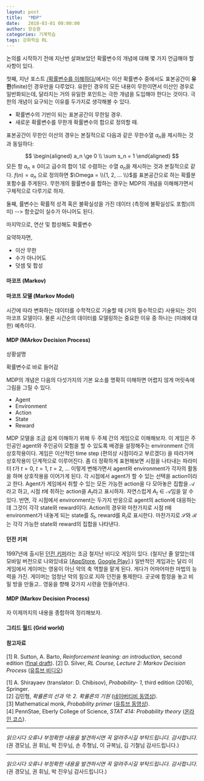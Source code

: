 ```yaml
---
layout: post
title:  "MDP"
date:   2018-03-01 00:00:00
author: 장승환
categories: 기계학습
tags: 강화학습 RL
---
```


논의를 시작하기 전에 지난번 살펴보았던 확률변수의 개념에 대해 몇 가지 언급해야 할 사항이 있다.


첫째, 지난 포스트 [/확률변수를 이해하다/](https://cveai.github.io/%EA%B8%B0%EA%B3%84%ED%95%99%EC%8A%B5/2018/02/14/rvariable.html)에서는 
이산 확률변수 중에서도 표본공간이 **유한**(finite)인 경우만을 다루었다. 
유한인 경우의 모든 내용이 무한이면서 이산인 경우로 일반화되는데, 달라지는 거의 유일한 포인트는 극한 개념을 도입해야 한다는 것이다. 
극한의 개념이 요구되는 이유를 두가지로 생각해볼 수 있다. 
* 확률변수의 기반이 되는 표본공간이 무한일 경우. 
* 새로운 확률변수를 무한개 확률변수의 합으로 정의할 때.

표본공간이 무한인 이산의 경우는 본질적으로 다음과 같은 무한수열 $a_n$을 제시하는 것과 동일하다:

$$
\begin{aligned}
a_n \ge 0 \\
\sum s_n = 1
\end{aligned}
$$
모든 항 $a_n \ge 0$이고 급수의 합이 1로 수렴하는 수열 $a_n$을 제시하는 것과 본질적으로 같다.
$f(n) = a_n$ 으로 정의하면 $\Omega = \\{1, 2, ... \\}$를 표본공간으로 하는 확률분포함수를 주게된다. 
무한개의 활률변수를 합하는 경우는 MDP의 개념을 이해해가면서 구체적으로 다루기로 하자. 

둘째, 률변수는 확률적 성격 혹은 불확실성을 가진 데이터 (측정에 불확실성도 포함)(의미) --> 함숫값이 실수가 아니어도 된다.

마지막으로, 연산 및 합성해도 확률변수
 
요약하자면,
* 이산 무한
* 수가 아니어도
* 덧셈 및 합성



#### 마코프 (Markov)



#### 마코프 모델 (Markov Model)

시간에 따라 변화하는 데이터를 수학적으로 기술할 때 (거의 필수적으로) 사용되는 것이 마코프 모델이다.
물론 시간순의 데이터를 모델링하는 중요한 이유 중 하나는 (미래에 대한) 예측이다.


#### MDP (MArkov Decision Process)

상황설명


확률변수로 바로 들어감



MDP의 개념은 다음의 다섯가지의 기본 요소를 명확히 이해하면 어렵지 않게 머릿속에 그림을 그릴 수 있다.

* Agent
* Environment
* Action
* State
* Reward 


MDP 모델을 조금 쉽게 이해하기 위해 두 주체 간의 게임으로 이해해보자.
이 게임은 주인공인 agent와 주인공이 모험을 할 수 있도록 배경을 설정해주는 environment 간의 상호작용이다.
게임은 이산적인 time step (편의상 시점이라고 부르겠다) 을 따라가며 상호작용이 단계적으로 이루어진다.
좀 더 정확하게 표현해보면 시점을 나타내는 파라미터 $t$가 $t=0$, $t=1$, $t=2$, $\ldots$ 이렇게 변해가면서
agent와 environment가 각자의 활동을 하며 상호작용을 이어가게 된다.
각 시점에서 agent가 할 수 있는 선택을 action이라고 한다.
Agent가 게임에서 취할 수 있는 모든 가능한 action을 다 모아놓은 집합을 $\mathscr{A}$라고 하고, 
시점 $t$에 취하는 action을 $A_t$라고 표시하자. 자연스럽게 $A_t \in \mathscr{A}$임을 알 수 있다.
반면, 각 시점에서 environment는 두가지 반응으로 agent의 action에 대응하는데 그것이 각각 state와 reward이다.
Action의 경우와 마찬가지로 시점 $t$에 environment가 내놓게 되는 state를 $S_t$, reward를 $R_t$로 표시한다.
마찬가지로 $\mathscr{S}$와 $\mathscr{R}$는 각각 가능한 state와 reward의 집합을 나타낸다.


#### 던전 키퍼

1997년에 출시된 [던전 키퍼](https://web.archive.org/web/20020425231256/http://dk2.ea-europe.com/uk/dk1/index.html)라는 조금 철지난 비디오 게임이 있다.
(철지난 줄 알았는데 모바일 버전으로 나와있네요 [[AppStore](https://itunes.apple.com/kr/app/%EB%8D%98%EC%A0%84-%ED%82%A4%ED%8D%BC/id659212037?mt=8), [Google Play](https://play.google.com/store/apps/details?id=com.ea.game.dungeonkeeper_row&hl=ko)].)
일반적인 게임과는 달리 이 게임에서 게이머는 영웅이 아닌 악의 축 역할을 맡게 된다. 게다가 어마어마한 마법의 능력을 가진.
게이머는 엄청난 악의 힘으로 지하 던전을 통제한다. 곳곳에 함정을 놓고 비밀 방을 만들고.. 영웅을 향해 갖가지 시련을 먼들어낸다.


#### MDP (Markov Decision Process)

자 이제까지의 내용을 종합하여 정리해보자.


#### 그리드 월드 (Grid world)



#### 참고자료

[1] R. Sutton, A. Barto, *Reinforcement leaning: an introduction*, second edition ([final draft](http://incompleteideas.net/book/the-book-2nd.html)).
[2] D. Silver, *RL Course, Lecture 2: Markov Decision Process* ([유튜브 비디오](https://youtu.be/lfHX2hHRMVQ))



[1] A. Shirayaev (translator: D. Chibisov), *Probability- 1*, third edition (2016), Springer.  
[2] 김민형, *확률론의 선과 악: 2. 확률론의 기원* ([네이버티비 동영상](http://tv.naver.com/v/1402550)).  
[3] Mathematical monk, *Probability primer* ([유튜브 동영상](https://www.youtube.com/watch?v=Tk4ubu7BlSk&list=PL17567A1A3F5DB5E4)).  
[4] PennStae, Eberly College of Science, *STAT 414: Probability theory* ([온라인 코스](https://onlinecourses.science.psu.edu/stat414/)).


---

*읽으시다 오류나 부정확한 내용을 발견하시면 꼭 알려주시길 부탁드립니다. 감사합니다.*  
(권 경모님, 권 휘님, 박 진우님, 손 주형님, 이 규복님, 김 기철님 감사드립니다.)


---

*읽으시다 오류나 부정확한 내용을 발견하시면 꼭 알려주시길 부탁드립니다. 감사합니다.*  
(권 경모님, 권 휘님, 박 진우님 감사드립니다.)
